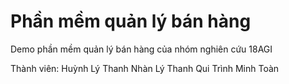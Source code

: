 # Phần mềm quản lý bán hàng

Demo phần mềm quản lý bán hàng của nhóm nghiên cứu 18AGI

Thành viên:
Huỳnh Lý Thanh Nhàn
Lý Thanh	Qui
Trình Minh	Toàn
